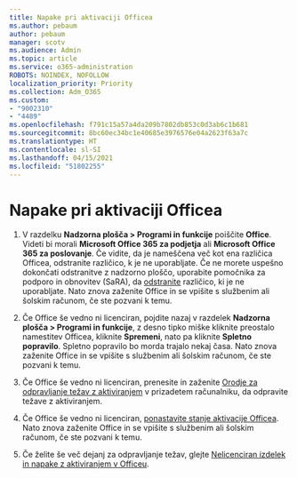 ```yaml
---
title: Napake pri aktivaciji Officea
ms.author: pebaum
author: pebaum
manager: scotv
ms.audience: Admin
ms.topic: article
ms.service: o365-administration
ROBOTS: NOINDEX, NOFOLLOW
localization_priority: Priority
ms.collection: Adm_O365
ms.custom:
- "9002310"
- "4489"
ms.openlocfilehash: f791c15a57a4da209b7802db853c0d3ab6c1b681
ms.sourcegitcommit: 8bc60ec34bc1e40685e3976576e04a2623f63a7c
ms.translationtype: HT
ms.contentlocale: sl-SI
ms.lasthandoff: 04/15/2021
ms.locfileid: "51802255"
---
```

# <a name="office-activation-errors"></a>Napake pri aktivaciji Officea

1. V razdelku **Nadzorna plošča > Programi in funkcije** poiščite **Office**. Videti bi morali **Microsoft Office 365 za podjetja** ali **Microsoft Office 365 za poslovanje**. Če vidite, da je nameščena več kot ena različica Officea, odstranite različico, k je ne uporabljate. Če ne morete uspešno dokončati odstranitve z nadzorno ploščo, uporabite pomočnika za podporo in obnovitev (SaRA), da [odstranite](https://aka.ms/SARA-OfficeUninstall-Alchemy) različico, ki je ne uporabljate. Nato znova zaženite Office in se vpišite s službenim ali šolskim računom, če ste pozvani k temu. 

2. Če Office še vedno ni licenciran, pojdite nazaj v razdelek **Nadzorna plošča > Programi in funkcije**, z desno tipko miške kliknite preostalo namestitev Officea, kliknite **Spremeni**, nato pa kliknite **Spletno popravilo**. Spletno popravilo bo morda trajalo nekaj časa. Nato znova zaženite Office in se vpišite s službenim ali šolskim računom, če ste pozvani k temu. 

3. Če Office še vedno ni licenciran, prenesite in zaženite [Orodje za odpravljanje težav z aktiviranjem](https://aka.ms/SARA-OfficeActivation-Alchemy) v prizadetem računalniku, da odpravite težave z aktiviranjem. 

4. Če Office še vedno ni licenciran, [ponastavite stanje aktivacije Officea](https://docs.microsoft.com/office365/troubleshoot/activation/reset-office-365-proplus-activation-state). Nato znova zaženite Office in se vpišite s službenim ali šolskim računom, če ste pozvani k temu.  

5. Če želite še več dejanj za odpravljanje težav, glejte [Nelicenciran izdelek in napake z aktiviranjem v Officeu](https://support.office.com/article/unlicensed-product-and-activation-errors-in-office-0d23d3c0-c19c-4b2f-9845-5344fedc4380).
